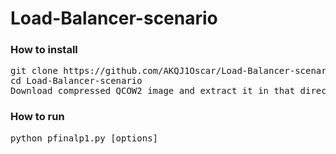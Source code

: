 # Load-Balancer-scenario

### How to install

<pre>
git clone https://github.com/AKQJ1Oscar/Load-Balancer-scenario.git
cd Load-Balancer-scenario
Download compressed QCOW2 image and extract it in that directory - https://goo.gl/Me5HZz
</pre>

### How to run

<pre>
python pfinalp1.py [options]
</pre>
